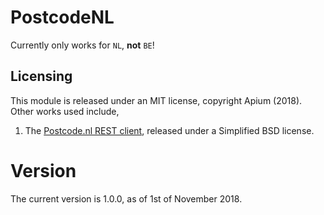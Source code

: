 # PostcodeNL

Currently only works for `NL`, **not** `BE`!

## Licensing

This module is released under an MIT license, copyright Apium (2018). Other works
used include,

1. The [Postcode.nl REST client](https://github.com/postcode-nl/PostcodeNl_Api_RestClient),
   released under a Simplified BSD license.

# Version

The current version is 1.0.0, as of 1st of November 2018.
